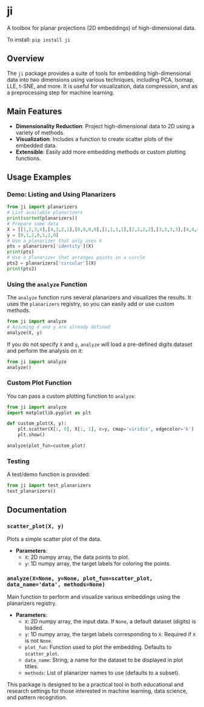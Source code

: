 # ji
A toolbox for planar projections (2D embeddings) of high-dimensional data.

To install: `pip install ji`

## Overview
The `ji` package provides a suite of tools for embedding high-dimensional data into two dimensions using various techniques, including PCA, Isomap, LLE, t-SNE, and more. It is useful for visualization, data compression, and as a preprocessing step for machine learning.

## Main Features
- **Dimensionality Reduction**: Project high-dimensional data to 2D using a variety of methods.
- **Visualization**: Includes a function to create scatter plots of the embedded data.
- **Extensible**: Easily add more embedding methods or custom plotting functions.

## Usage Examples

### Demo: Listing and Using Planarizers
```python
from ji import planarizers
# List available planarizers
print(sorted(planarizers))
# Prepare some data
X = [[1,2,3,4],[4,3,2,1],[0,0,0,0],[1,1,1,1],[2,2,2,2],[3,3,3,3],[4,4,4,4]]
y = [0,1,2,0,1,2,0]
# Use a planarizer that only uses X
pts = planarizers['identity'](X)
print(pts)
# Use a planarizer that arranges points in a circle
pts2 = planarizers['circular'](X)
print(pts2)
```

### Using the `analyze` Function
The `analyze` function runs several planarizers and visualizes the results. It uses the `planarizers` registry, so you can easily add or use custom methods.

```python
from ji import analyze
# Assuming X and y are already defined
analyze(X, y)
```

If you do not specify `X` and `y`, `analyze` will load a pre-defined digits dataset and perform the analysis on it:

```python
from ji import analyze
analyze()
```

### Custom Plot Function
You can pass a custom plotting function to `analyze`:

```python
from ji import analyze
import matplotlib.pyplot as plt

def custom_plot(X, y):
    plt.scatter(X[:, 0], X[:, 1], c=y, cmap='viridis', edgecolor='k')
    plt.show()

analyze(plot_fun=custom_plot)
```

### Testing
A test/demo function is provided:
```python
from ji import test_planarizers
test_planarizers()
```

## Documentation

### `scatter_plot(X, y)`
Plots a simple scatter plot of the data.
- **Parameters**:
  - `X`: 2D numpy array, the data points to plot.
  - `y`: 1D numpy array, the target labels for coloring the points.

### `analyze(X=None, y=None, plot_fun=scatter_plot, data_name='data', methods=None)`
Main function to perform and visualize various embeddings using the planarizers registry.
- **Parameters**:
  - `X`: 2D numpy array, the input data. If `None`, a default dataset (digits) is loaded.
  - `y`: 1D numpy array, the target labels corresponding to `X`. Required if `X` is not `None`.
  - `plot_fun`: Function used to plot the embedding. Defaults to `scatter_plot`.
  - `data_name`: String, a name for the dataset to be displayed in plot titles.
  - `methods`: List of planarizer names to use (defaults to a subset).

This package is designed to be a practical tool in both educational and research settings for those interested in machine learning, data science, and pattern recognition.